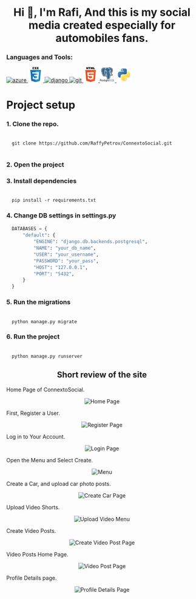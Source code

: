 <h1 align="center">Hi 👋, I'm Rafi, And this is my social media created especially for automobiles fans.</h1>

<h3 align="left">Languages and Tools:</h3>
<p align="left"> <a href="https://azure.microsoft.com/en-in/" target="_blank" rel="noreferrer"> <img src="https://www.vectorlogo.zone/logos/microsoft_azure/microsoft_azure-icon.svg" alt="azure" width="40" height="40"/> </a> <a href="https://www.w3schools.com/css/" target="_blank" rel="noreferrer"> <img src="https://raw.githubusercontent.com/devicons/devicon/master/icons/css3/css3-original-wordmark.svg" alt="css3" width="40" height="40"/> </a> <a href="https://www.djangoproject.com/" target="_blank" rel="noreferrer"> <img src="https://cdn.worldvectorlogo.com/logos/django.svg" alt="django" width="40" height="40"/> </a> <a href="https://git-scm.com/" target="_blank" rel="noreferrer"> <img src="https://www.vectorlogo.zone/logos/git-scm/git-scm-icon.svg" alt="git" width="40" height="40"/> </a> <a href="https://www.w3.org/html/" target="_blank" rel="noreferrer"> <img src="https://raw.githubusercontent.com/devicons/devicon/master/icons/html5/html5-original-wordmark.svg" alt="html5" width="40" height="40"/> </a> <a href="https://www.postgresql.org" target="_blank" rel="noreferrer"> <img src="https://raw.githubusercontent.com/devicons/devicon/master/icons/postgresql/postgresql-original-wordmark.svg" alt="postgresql" width="40" height="40"/> </a> <a href="https://www.python.org" target="_blank" rel="noreferrer"> <img src="https://raw.githubusercontent.com/devicons/devicon/master/icons/python/python-original.svg" alt="python" width="40" height="40"/> </a> </p>

# Project setup

### 1. Clone the repo.

   
  ```terminal

    git clone https://github.com/RaffyPetrov/ConnextoSocial.git


  ```

### 2. Open the project


### 3. Install dependencies
 
   ```terminal
   
     pip install -r requirements.txt
  
   ```

### 4. Change DB settings in settings.py

  ```py
    DATABASES = {
        "default": {
            "ENGINE": "django.db.backends.postgresql",
            "NAME": "your_db_name",
            "USER": "your_username",
            "PASSWORD": "your_pass",
            "HOST": "127.0.0.1",
            "PORT": "5432",
        }
    }
  ```

### 5. Run the migrations

  ```terminal

    python manage.py migrate

  ```

### 6. Run the project

  ```terminal

    python manage.py runserver

  ```


<h2 align="center">Short review of the site</h2>
Home Page of ConnextoSocial.
<p align="center"> <img src="https://github.com/user-attachments/assets/8e5d9b52-4e18-4d02-b73d-fc1a7db84eaa" alt="Home Page" /> </p>


First, Register a User.
<p align="center"> <img src="https://github.com/user-attachments/assets/45facba3-b09a-450f-8d09-fdb81e0740fb" alt="Register Page" /> </p>


Log in to Your Account.
<p align="center"> <img src="https://github.com/user-attachments/assets/9f15be57-15c3-4306-bb12-01d873188602" alt="Login Page" /> </p>


Open the Menu and Select Create.
<p align="center"> <img src="https://github.com/user-attachments/assets/943be9a4-f4a1-4d9a-ab61-c8189fec40f3" alt="Menu" /> </p>


Create a Car, and upload car photo posts.
<p align="center"> <img src="https://github.com/user-attachments/assets/575567ef-1fd2-4ff9-b98c-efe149d7ca6b" alt="Create Car Page" /> </p>

Upload Video Shorts.
<p align="center"> <img src="https://github.com/user-attachments/assets/c607e780-4de2-4a32-bc25-3cee84bb4ab2" alt="Upload Video Menu" /> </p>


Create Video Posts.
<p align="center"> <img src="https://github.com/user-attachments/assets/40fce3a9-4262-4c0e-9dd8-8d54b2a0d437" alt="Create Video Post Page" /> </p>


Video Posts Home Page.
<p align="center"> <img src="https://github.com/user-attachments/assets/9f26c4da-d8fd-4549-9cd6-2f56907b9193" alt="Video Post Page" /> </p>


Profile Details page.
<p align="center"> <img src="(https://github.com/user-attachments/assets/67a420fc-ed59-4d29-9f4a-d8eccb7e2257" alt="Profile Details Page" /> </p>









